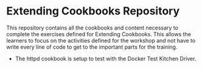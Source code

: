 # Extending Cookbooks Repository

This repository contains all the cookbooks and content necessary to complete the exercises defined for Extending Cookbooks. This allows the learners to focus on the activities defined for the workshop and not have to write every line of code to get to the important parts for the training.

* The httpd cookbook is setup to test with the Docker  Test Kitchen Driver.
